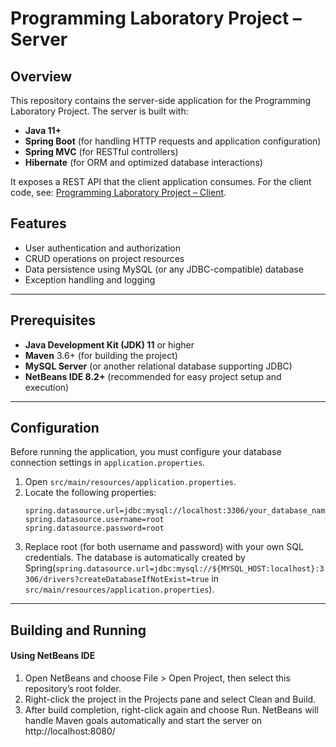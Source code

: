 # Programming Laboratory Project – Server

## Overview
This repository contains the server-side application for the Programming Laboratory Project. The server is built with:

- **Java 11+**
- **Spring Boot** (for handling HTTP requests and application configuration)
- **Spring MVC** (for RESTful controllers)
- **Hibernate** (for ORM and optimized database interactions)

It exposes a REST API that the client application consumes. For the client code, see: [Programming Laboratory Project – Client](https://github.com/Antqnio/Programming-Laboratory-Project-Client).

## Features
- User authentication and authorization
- CRUD operations on project resources
- Data persistence using MySQL (or any JDBC-compatible) database
- Exception handling and logging

---

## Prerequisites
- **Java Development Kit (JDK) 11** or higher
- **Maven** 3.6+ (for building the project)
- **MySQL Server** (or another relational database supporting JDBC)
- **NetBeans IDE 8.2+** (recommended for easy project setup and execution)

---

## Configuration
Before running the application, you must configure your database connection settings in `application.properties`.

1. Open `src/main/resources/application.properties`.  
2. Locate the following properties:
   ```properties
   spring.datasource.url=jdbc:mysql://localhost:3306/your_database_name
   spring.datasource.username=root
   spring.datasource.password=root
3. Replace root (for both username and password) with your own SQL credentials.
The database is automatically created by Spring(`spring.datasource.url=jdbc:mysql://${MYSQL_HOST:localhost}:3306/drivers?createDatabaseIfNotExist=true` in `src/main/resources/application.properties`).

---

## Building and Running
#### Using NetBeans IDE

1. Open NetBeans and choose File > Open Project, then select this repository’s root folder.
2. Right-click the project in the Projects pane and select Clean and Build.
3. After build completion, right-click again and choose Run. NetBeans will handle Maven goals automatically and start the server on http://localhost:8080/
